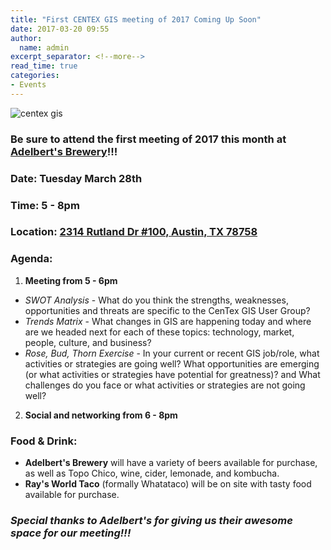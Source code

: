 ```yaml
---
title: "First CENTEX GIS meeting of 2017 Coming Up Soon"
date: 2017-03-20 09:55
author:
  name: admin
excerpt_separator: <!--more-->
read_time: true
categories:
- Events
---
```

![centex gis](/prototype2/assets/img/blog/centex.png)
### Be sure to attend the first meeting of 2017 this month at [Adelbert's Brewery](http://adelbertsbeer.com/)!!!
### Date: Tuesday March 28th
### Time: 5 - 8pm
### Location: [2314 Rutland Dr #100, Austin, TX 78758](https://www.google.com/maps/place/Adelbert's+Brewery/@30.3825245,-97.720531,18z/data=!3m1!4b1!4m5!3m4!1s0x0:0x174d20f18188c72a!8m2!3d30.382525!4d-97.71988?hl=en)
<!--more-->
### Agenda:
1. **Meeting from 5 - 6pm**
  * *SWOT Analysis* - What do you think the strengths, weaknesses, opportunities and threats are specific to the CenTex GIS User Group?
  * *Trends Matrix* - What changes in GIS are happening today and where are we headed next for each of these topics: technology, market, people, culture, and business?
  * *Rose, Bud, Thorn Exercise* - In your current or recent GIS job/role, what activities or strategies are going well? What opportunities are emerging (or what activities or strategies have potential for greatness)? and What challenges do you face or what activities or strategies are not going well?
2. **Social and networking from 6 - 8pm**

### Food & Drink:
+ **Adelbert's Brewery** will have a variety of beers available for purchase, as well as Topo Chico, wine, cider, lemonade, and kombucha.
+ **Ray's World Taco** (formally Whatataco) will be on site with tasty food available for purchase.

### *Special thanks to Adelbert's for giving us their awesome space for our meeting!!!*

